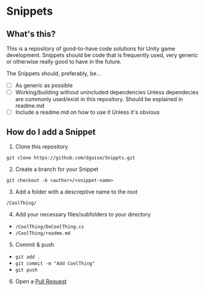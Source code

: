 # Snippets

## What's this?

This is a repository of good-to-have code solutions for Unity game development.
Snippets should be code that is frequently used, very generic or otherwise really good to have in the future. 

The Snippets should, preferably, be... 

- [ ] As generic as possible
- [ ] Working/building without unincluded dependencies
	Unless dependecies are commonly used/exist in this repository. Should be explained in readme.md
- [ ] Include a readme.md on how to use it
	Unless it's obvious

## How do I add a Snippet

1. Clone this repository

`git clone https://github.com/dguise/Snippts.git`

2. Create a branch for your Snippet

`git checkout -b <author>/<snippet-name>`

3. Add a folder with a descreptive name to the root

`/CoolThing/`

4. Add your necessary files/subfolders to your directory
- `/CoolThing/DoCoolThing.cs`
- `/CoolThing/readme.md`

5. Commit & push
- `git add .`
- `git commit -m "Add CoolThing"`
- `git push`

6. Open a [Pull Request](https://github.com/dguise/Snippets/pulls)
